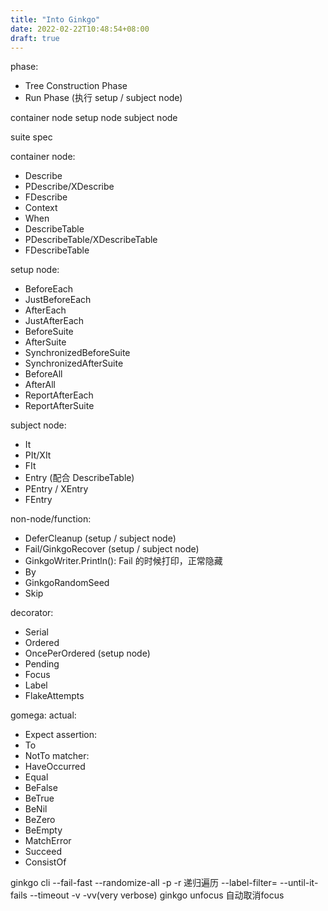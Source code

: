 ```yaml
---
title: "Into Ginkgo"
date: 2022-02-22T10:48:54+08:00
draft: true
---
```


phase:
- Tree Construction Phase 
- Run Phase (执行 setup / subject node)

container node
setup node
subject node

suite
spec

container node:
- Describe
- PDescribe/XDescribe
- FDescribe
- Context
- When
- DescribeTable
- PDescribeTable/XDescribeTable
- FDescribeTable

setup node:
- BeforeEach
- JustBeforeEach
- AfterEach
- JustAfterEach
- BeforeSuite
- AfterSuite
- SynchronizedBeforeSuite
- SynchronizedAfterSuite
- BeforeAll
- AfterAll
- ReportAfterEach
- ReportAfterSuite

subject node:
- It
- PIt/XIt
- FIt
- Entry (配合 DescribeTable)
- PEntry / XEntry
- FEntry

non-node/function:
- DeferCleanup (setup / subject node)
- Fail/GinkgoRecover (setup / subject node)
- GinkgoWriter.Println(): Fail 的时候打印，正常隐藏
- By
- GinkgoRandomSeed
- Skip

decorator:
- Serial
- Ordered
- OncePerOrdered (setup node)
- Pending
- Focus
- Label
- FlakeAttempts

gomega:
actual:
- Expect
assertion:
- To
- NotTo
matcher:
- HaveOccurred
- Equal
- BeFalse
- BeTrue
- BeNil
- BeZero
- BeEmpty
- MatchError
- Succeed
- ConsistOf

ginkgo cli
--fail-fast
--randomize-all
-p
-r 递归遍历
--label-filter=<string>
--until-it-fails
--timeout
-v
-vv(very verbose)
ginkgo unfocus 自动取消focus
